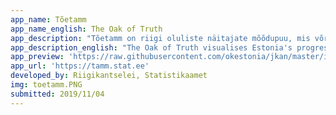 ```yaml
---
app_name: Tõetamm
app_name_english: The Oak of Truth
app_description: "Tõetamm on riigi oluliste näitajate mõõdupuu, mis võrdleb tegelikke tulemusi kolme arengukava põhjal: säästva arengu riiklik strateegia „Säästev Eesti 21“, programm „Eesti 2020“ ja Vabariigi Valitsuse tegevusprogramm. Tõetamme on loonud riigikantselei ja statistikaamet, et muuta riigi eesmärgid rahvale arusaadavamaks, juhtimine läbipaistvamaks ja tulemuspõhisemaks."
app_description_english: "The Oak of Truth visualises Estonia's progress in achieving the key indicators set out in three strategies:the national sustainable development strategy "Sustainable Estonia 21", the national reform programme "Estonia 2020" and the action plan of the Government of Estonia. It has been created by the Government Office and Statistics Estonia to make the Government's goals easier to understand for general public, more transparent and goal-orienter."
app_preview: 'https://raw.githubusercontent.com/okestonia/jkan/master/img/toetamm.PNG'
app_url: 'https://tamm.stat.ee'
developed_by: Riigikantselei, Statistikaamet
img: toetamm.PNG
submitted: 2019/11/04
---
```

